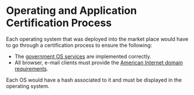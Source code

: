 # Operating and Application Certification Process

Each operating system that was deployed into the market place would have to go through a certification process to ensure the following:

- The [government OS services](/government-os-services/) are implemented correctly.
- All browser, e-mail clients must provide the [American Internet domain requirements](/government-os-services/).

Each OS would have a hash associated to it and must be displayed in the operating system.
